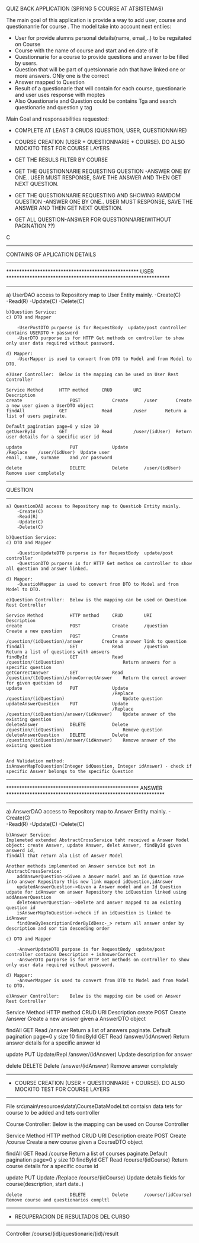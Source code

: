 QUIZ BACK APPLICATION  (SPRING 5 COURSE AT ATSISTEMAS)

The main goal of this application is provide a way to add user, course and questionanrie for course .
The model take into account next entiies: 

*  User for provide alumns  personal details(name, email,..) to be regsitated on Course
*  Course with the name of course and start and en date of it
*  Questionnarie for a course to provide questions and answer to be filled by users.
*  Question that will be part of quetsionnarie adn that have linked one or more answers. ONly one is the correct
*  Answer mapped to Question
*  Result of a questionarie that will contain for each course, questionarie and user uses response with moptes
*  Also Questionarie and Question could be contains Tga and search questionarie and question y tag

Main Goal and responsabilities requested:

 + COMPLETE AT LEAST 3 CRUDS (QUESTION, USER, QUESTIONNAIRE)
 
 + COURSE CREATION (USER + QUESTIONNARIE + COURSE). DO ALSO MOCKITO TEST FOR COURSE LAYERS
 
 + GET THE RESULS FILTER BY COURSE
 
 + GET THE QUESTIONNARIE REQUESTING QUESTION -ANSWER ONE BY ONE.. USER MUST RESPONSE, SAVE THE ANSWER AND THEN GET NEXT QUESTION.
 
 + GET THE QUESTIONNARIE REQUESTING AND SHOWING RAMDOM QUESTION -ANSWER ONE BY ONE.. USER MUST RESPONSE, SAVE THE ANSWER AND THEN GET NEXT QUESTION.
 
 + GET ALL QUESTION-ANSWER FOR QUESTIONNARIE(WITHOUT PAGINATION ??)
 
 C
 
-------------------------------------------------------------------------------------------------------------------------
CONTAINS OF APLICATION DETAILS

**************************************************************************************************************************
***************************************************  USER  ***************************************************************
**************************************************************************************************************************
a) UserDAO access to Repository map to User Entity mainly. 
	-Create(C)	
	-Read(R)
	-Update(C)
	-Delete(C)
 
	b)Question Service:
	c) DTO and Mapper
	
		-UserPostDTO purporse is for RequestBody  update/post controller contains USERDTO + password
		-UserDTO purporse is for HTTP Get methods on controller to show only user data required without password.
		
	d) Mapper:
		-UserMapper is used to convert from DTO to Model and from Model to DTO.
	
	e)User Controller:	Below is the mapping can be used on User Rest Controller 
	
	Service Method  	HTTP method 	CRUD 		URI 		Description
	create					POST 			Create		/user 		Create a new user given a UserDTO object
	findAll				GET 			Read		/user		Return a list of users paginate.
																	Default pagination page=0 y size 10
	getUserById			GET				Read		/user/(idUser)	Return user details for a specific user id							
	
	update					PUT				Update					/Replace	/user/(idUser)	Update user 																	email, name, surname 	and /or password
										
	delete					DELETE			Delete		/user/(idUser)	Remove user completely
	

**************************************************************************************************************************
QUESTION
**************************************************************************************************************************	

	a) QuestionDAO access to Repository map to Questiob Entity mainly. 
		-Create(C)	
		-Read(R)
		-Update(C)
		-Delete(C)
	
	b)Question Service:
	c) DTO and Mapper
	
		-QuestionUpdateDTO purporse is for RequestBody  update/post controller 
		-QuestionDTO purporse is for HTTP Get methos on controller to show all question and answer linked.
		
	d) Mapper:
		-QuestioNMapper is used to convert from DTO to Model and from Model to DTO.
	
	e)Question Controller:	Below is the mapping can be used on Question Rest Controller 
	
	Service Method  		HTTP method 	CRUD 		URI 						Description
	create					POST 			Create		/question 					Create a new question
							POST			Create		/question/(idQuestion)/answer		Create a answer link to question
	findAll					GET 			Read		/question								Return a list of questions with answers
	findById				GET				Read		/question/(idQuestion)						Return answers for a specific question							
	getCorrectAnswer		GET				Read		/question/(IdQuestion)/showCorrectAnswer	Return the corect answer for given quetsion id
	update					PUT				Update
											/Replace	/question/(idQuestion)						Update question
	updateAnswerQuestion	PUT				Update
											/Replace	/question/(idQuestion)/answer/(idAnswer)	Update answer of the existing question
	deleteAnswer			DELETE			Delete		/question/(idQuestion)						Remove question
	deleteAnswerQuestion	DELETE			Delete		/question/(idQuestion)/answer/(idAnswer)	Remove answer of the existing question
	
	
	And Validation method:
	isAnswerMapToQuestion(Integer idQuestion, Integer idAnswer) - check if specific Answer belongs to the specific Question

**************************************************************************************************************************
***************************************************  ANSWER  *************************************************************
**************************************************************************************************************************
a) AnswerDAO access to Repository map to Answer Entity mainly. 
	-Create(C)	
	-Read(R)
	-Update(C)
	-Delete(C)
 
	b)Answer Service:
	Implemeted extended AbstractCrossService taht received a Answer Model object: create Answer, update Answer, delet Answer, findById given answerd id,
	findAll that return ala List of Answer Model
	
	Another methods implemented on Answer service but not in AbstractCrossService:
		addAnswerQuestion->Given a Answer model and an Id Question save into answer Repository this new link mapped idQuestion,idAnswer
		updatedAnswerQuestion->Given a Answer model and an Id Question udpate for idAnswer on answer Repository the idQuestion linked using addAnswerQuestion
		deleteAnswerQuestion-->Delete and answer mapped to an existing question id
		isAnswerMapToQuestion->check if an idQuestion is linked to idAnswer
		findOneByDescriptionOrderByIdDesc-_> return all answer order by description and sor tin desceding order
		
	c) DTO and Mapper
	
		-AnswerUpdateDTO purpose is for RequestBody  update/post controller contains Description + isAnswerCorrect
		-AnswerDTO purporse is for HTTP Get methods on controller to show only user data required without password.
		
	d) Mapper:
		-AnswerMapper is used to convert from DTO to Model and from Model to DTO.
	
	e)Answer Controller:	Below is the mapping can be used on Answer Rest Controller 
	
Service Method  	HTTP method 	CRUD 	URI 		Description
create	   	POST 	Create		/answer		Create a new answer given a 									AnswerDTO object

findAll	GET 	Read		/answer		Return a list of answers 										paginate. Default pagination 									page=0 y size 10
findById	GET	Read		/answer/(idAnswer)	Return answer details for a 									specific answer id							
	
update		PUT	Update/Repl  /answer/(idAnswer)	Update description for answer
										
delete		DELETE	Delete		/answer/(idAnswer)	Remove answer completely
	

**************************************************************************************************************************
* COURSE CREATION (USER + QUESTIONNARIE + COURSE). DO ALSO MOCKITO TEST FOR COURSE LAYERS
**************************************************************************************************************************
File src\main\resources\data\CourseDataModel.txt contaisn data tets for course to be added and tets controller

Course Controller:	Below is the mapping can be used on Course Controller 
	
Service Method  		HTTP method 	CRUD 		URI 										Description
create					POST 			Create		/course										Create a new course given a CourseDTO object

findAll					GET 			Read		/course										Return a list of courses paginate.Default pagination page=0 y size 10
	findById				GET				Read	/course/(idCourse)							Return course details for a specific course id							
	
update					PUT				Update
											/Replace	/course/(idCourse)							Update details fields for course(description, start date..)
										
	delete					DELETE			Delete		/course/(idCourse)							Remove course and questionarios compltl
	
*******************************************************
+ RECUPERACION DE RESULTADOS DEL CURSO
*******************************************************
Controller 
/course/(id)/questionarie/(id)/result
	

